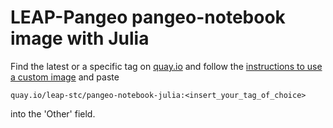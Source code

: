 # LEAP-Pangeo pangeo-notebook image with Julia

Find the latest or a specific tag on [quay.io](https://quay.io/repository/leap-stc/pangeo-notebook-julia?tab=tags) and follow the [instructions to use a custom image](https://leap-stc.github.io/leap-pangeo/jupyterhub.html#custom-images) and paste 
```
quay.io/leap-stc/pangeo-notebook-julia:<insert_your_tag_of_choice>
```
into the 'Other' field.
